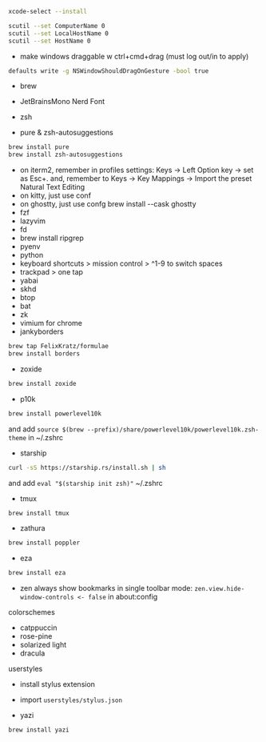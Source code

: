 ```sh
xcode-select --install
```

```sh
scutil --set ComputerName 0
scutil --set LocalHostName 0
scutil --set HostName 0
```

- make windows draggable w ctrl+cmd+drag (must log out/in to apply)
```sh
defaults write -g NSWindowShouldDragOnGesture -bool true
```
- brew

- JetBrainsMono Nerd Font
- zsh
- pure & zsh-autosuggestions

```zsh
brew install pure
brew install zsh-autosuggestions
```

- on iterm2, remember in profiles settings: Keys -> Left Option key -> set as Esc+. and,
remember to Keys -> Key Mappings -> Import the preset Natural Text Editing
- on kitty, just use conf
- on ghostty, just use confg
brew install --cask ghostty
- fzf
- lazyvim
- fd
- brew install ripgrep
- pyenv
- python
- keyboard shortcuts > mission control > ^1-9 to switch spaces
- trackpad > one tap
- yabai
- skhd
- btop
- bat
- zk
- vimium for chrome
- jankyborders
```sh
brew tap FelixKratz/formulae
brew install borders
```
- zoxide
```sh
brew install zoxide
```
- p10k
```sh
brew install powerlevel10k
```
and add `source $(brew --prefix)/share/powerlevel10k/powerlevel10k.zsh-theme` in ~/.zshrc

- starship
```sh
curl -sS https://starship.rs/install.sh | sh
```
and add `eval "$(starship init zsh)"` ~/.zshrc

- tmux
```sh
brew install tmux
```

- zathura
```sh
brew install poppler
```

- eza
```sh
brew install eza
```
- zen
always show bookmarks in single toolbar mode:
`zen.view.hide-window-controls <- false` in about:config

colorschemes
- catppuccin
- rose-pine
- solarized light
- dracula

userstyles
- install stylus extension
- import `userstyles/stylus.json`

- yazi
```sh
brew install yazi
```
